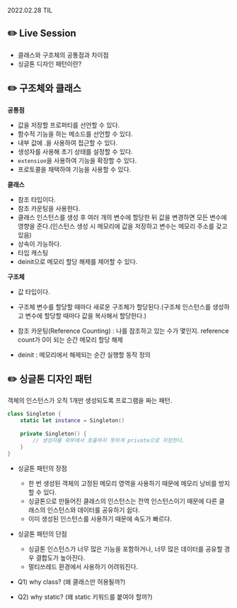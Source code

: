 2022.02.28 TIL

## ✏️ Live Session
- 클래스와 구조체의 공통점과 차이점
- 싱글톤 디자인 패턴이란?

## ✏️ 구조체와 클래스
__공통점__
- 값을 저장할 프로퍼티를 선언할 수 있다.
- 함수적 기능을 하는 메소드를 선언할 수 있다.
- 내부 값에 .을 사용하여 접근할 수 있다.
- 생성자를 사용해 초기 상태를 설정할 수 있다.
- ```extension```을 사용하여 기능을 확장할 수 있다.
- 프로토콜을 채택하여 기능을 사용할 수 있다.

__클래스__
- 참조 타입이다.
- 참조 카운팅을 사용한다.
- 클래스 인스턴스를 생성 후 여러 개의 변수에 할당한 뒤 값을 변경하면 모든 변수에 영향을 준다.(인스턴스 생성 시 메모리에 값을 저장하고 변수는 메모리 주소를 갖고 있음)
- 상속이 가능하다.
- 타입 캐스팅
- deinit으로 메모리 할당 해제를 제어할 수 있다.

__구조체__
- 값 타입이다.
- 구조체 변수를 할당할 때마다 새로운 구조체가 할당된다.(구조체 인스턴스를 생성하고 변수에 할당할 때마다 값을 복사해서 할당한다.)

- 참조 카운팅(Reference Counting) : 나를 참조하고 있는 수가 몇인지. reference count가 0이 되는 순간 메모리 할당 해제
- deinit : 메모리에서 해제되는 순간 실행할 동작 정의


## ✏️ 싱글톤 디자인 패턴
객체의 인스턴스가 오직 1개만 생성되도록 프로그램을 짜는 패턴.
```swift
class Singleton {
    static let instance = Singleton()
    
    private Singleton() {
        // 생성자를 외부에서 호출하지 못하게 private으로 지정한다.
    }
}
```
- 싱글톤 패턴의 장점
    - 한 번 생성된 객체의 고정된 메모리 영역을 사용하기 때문에 메모리 낭비를 방지할 수 있다.
    - 싱글톤으로 만들어진 클래스의 인스턴스는 전역 인스턴스이기 때문에 다른 클래스의 인스턴스와 데이터를 공유하기 쉽다.
    - 이미 생성된 인스턴스를 사용하기 때문에 속도가 빠르다.
- 싱글톤 패턴의 단점
    - 싱글톤 인스턴스가 너무 많은 기능을 포함하거나, 너무 많은 데이터를 공유할 경우 결합도가 높아진다.
    - 멀티쓰레드 환경에서 사용하기 어려워진다.

- Q1) why class? (왜 클래스만 허용될까?)

- Q2) why static? (왜 static 키워드를 붙여야 할까?)